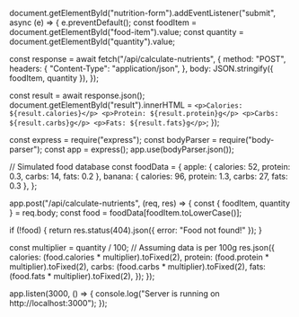 document.getElementById("nutrition-form").addEventListener("submit", async (e) => {
  e.preventDefault();
  const foodItem = document.getElementById("food-item").value;
  const quantity = document.getElementById("quantity").value;

  const response = await fetch("/api/calculate-nutrients", {
    method: "POST",
    headers: {
      "Content-Type": "application/json",
    },
    body: JSON.stringify({ foodItem, quantity }),
  });

  const result = await response.json();
  document.getElementById("result").innerHTML = `
    <p>Calories: ${result.calories}</p>
    <p>Protein: ${result.protein}g</p>
    <p>Carbs: ${result.carbs}g</p>
    <p>Fats: ${result.fats}g</p>
  `;
});

const express = require("express");
const bodyParser = require("body-parser");
const app = express();
app.use(bodyParser.json());

// Simulated food database
const foodData = {
  apple: { calories: 52, protein: 0.3, carbs: 14, fats: 0.2 },
  banana: { calories: 96, protein: 1.3, carbs: 27, fats: 0.3 },
};

app.post("/api/calculate-nutrients", (req, res) => {
  const { foodItem, quantity } = req.body;
  const food = foodData[foodItem.toLowerCase()];

  if (!food) {
    return res.status(404).json({ error: "Food not found!" });
  }

  const multiplier = quantity / 100; // Assuming data is per 100g
  res.json({
    calories: (food.calories * multiplier).toFixed(2),
    protein: (food.protein * multiplier).toFixed(2),
    carbs: (food.carbs * multiplier).toFixed(2),
    fats: (food.fats * multiplier).toFixed(2),
  });
});

app.listen(3000, () => {
  console.log("Server is running on http://localhost:3000");
});
